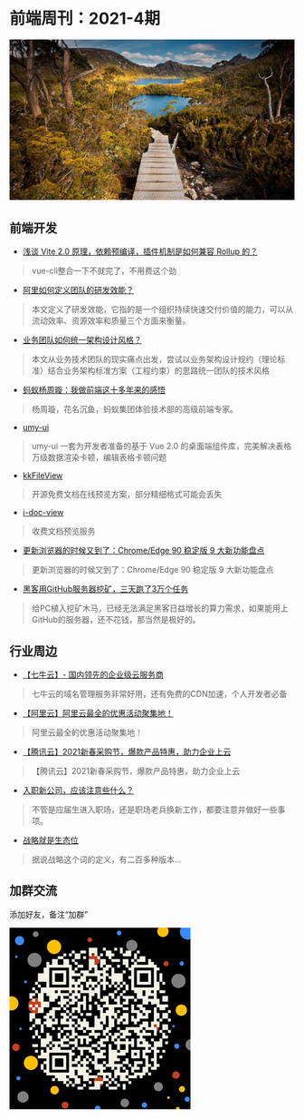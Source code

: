 # 前端周刊：2021-4期

[![](/img/bing/20210326.png?imageMogr2/thumbnail/960x)](https://cn.bing.com/search?q=摇篮山-圣克莱尔湖国家公园)

## 前端开发

- [浅谈 Vite 2.0 原理，依赖预编译，插件机制是如何兼容 Rollup 的？](https://zhuanlan.zhihu.com/p/352403391)

> vue-cli整合一下不就完了，不用费这个劲

- [阿里如何定义团队的研发效能？](https://mp.weixin.qq.com/s/aWgIHcz-49dwQYewRUfqgg)

> 本文定义了研发效能，它指的是一个组织持续快速交付价值的能力，可以从流动效率、资源效率和质量三个方面来衡量。

- [业务团队如何统一架构设计风格？](https://mp.weixin.qq.com/s/3sa9taRyqWq-Sna9JEfX8w)

> 本文从业务技术团队的现实痛点出发，尝试以业务架构设计规约（理论标准）结合业务架构标准方案（工程约束）的思路统一团队的技术风格

- [蚂蚁杨周璇：我做前端这十多年来的感悟](https://mp.weixin.qq.com/s/GiFpswpm_N_5MlnBywRTgw)

> 杨周璇，花名沉鱼，蚂蚁集团体验技术部的高级前端专家。

- [umy-ui](https://github.com/u-leo/umy-ui)

> umy-ui 一套为开发者准备的基于 Vue 2.0 的桌面端组件库，完美解决表格万级数据渲染卡顿，编辑表格卡顿问题

- [kkFileView](https://gitee.com/kekingcn/file-online-preview?_from=gitee_search)

> 开源免费文档在线预览方案，部分精细格式可能会丢失

- [i-doc-view](https://www.idocv.com/)

> 收费文档预览服务

- [更新浏览器的时候又到了：Chrome/Edge 90 稳定版 9 大新功能盘点](https://sspai.com/post/66156)

> 更新浏览器的时候又到了：Chrome/Edge 90 稳定版 9 大新功能盘点

- [黑客用GitHub服务器挖矿，三天跑了3万个任务](https://www.qbitai.com/2021/04/22837.html)

> 给PC植入挖矿木马，已经无法满足黑客日益增长的算力需求，如果能用上GitHub的服务器，还不花钱，那当然是极好的。

## 行业周边

- [【七牛云】- 国内领先的企业级云服务商](https://marketing.qiniu.com/cps/redirect?redirect_id=4&cps_key=1hfwb75ib2jbm)

> 七牛云的域名管理服务非常好用，还有免费的CDN加速，个人开发者必备

- [【阿里云】阿里云最全的优惠活动聚集地！](https://www.aliyun.com/activity?source=5176.11533457&userCode=y31qmczl)

> 阿里云最全的优惠活动聚集地！

- [【腾讯云】2021新春采购节，爆款产品特惠，助力企业上云](https://curl.qcloud.com/6TLg1x6p)

> 【腾讯云】2021新春采购节，爆款产品特惠，助力企业上云

- [入职新公司，应该注意些什么？](https://mp.weixin.qq.com/s/V4lVpMLzUJLj8bp08A-OuA)

> 不管是应届生进入职场，还是职场老兵换新工作，都要注意并做好一些事项。

- [战略就是生态位](https://mp.weixin.qq.com/s/oEYtEMMHW_cCy3ylaSh7Ug)

> 据说战略这个词的定义，有二百多种版本...

## 加群交流

添加好友，备注“加群”

![refned_x](../img/a/refined-x.jpg)
